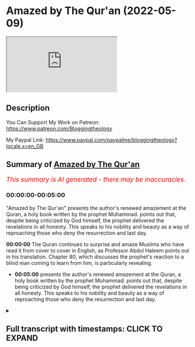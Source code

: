# Amazed by The Qur'an (2022-05-09)

<iframe loading='lazy' allow='autoplay' src='https://www.youtube.com/embed/FVRTmCbVJYE'></iframe>

## Description

You Can Support My Work on Patreon:
<https://www.patreon.com/Bloggingtheology>

My Paypal Link:
<https://www.paypal.com/paypalme/bloggingtheology?locale.x=en_GB>

## Summary of [Amazed by The Qur'an](https://www.youtube.com/watch?v=FVRTmCbVJYE)

*<span style="color:red; font-size:125%">This summary is AI generated - there may be inaccuracies</span>. [](/)*

### <a onclick="modifyYTiframeseektime('0')">00:00:00-00:05:00</a>

 "Amazed by The Qur'an" presents the author's renewed amazement at the Quran, a holy book written by the prophet Muhammad. points out that, despite being criticized by God himself, the prophet delivered the revelations in all honesty. This speaks to his nobility and beauty as a way of reproaching those who deny the resurrection and last day.

**<a onclick="modifyYTiframeseektime('0')">00:00:00</a>** The Quran continues to surprise and amaze Muslims who have read it from cover to cover in English, as Professor Abdul Haleem points out in his translation. Chapter 80, which discusses the prophet's reaction to a blind man coming to learn from him, is particularly revealing.

* **<a onclick="modifyYTiframeseektime('300')">00:05:00</a>** presents the author's renewed amazement at the Quran, a holy book written by the prophet Muhammad. points out that, despite being criticized by God himself, the prophet delivered the revelations in all honesty. This speaks to his nobility and beauty as a way of reproaching those who deny the resurrection and last day.

<details><summary><h2>Full transcript with timestamps: CLICK TO EXPAND</h2></summary>

<a onclick="modifyYTiframeseektime('3')">0:00:03</a> The Quran continues to surprise me even though
I've read it from cover to cover in English
<a onclick="modifyYTiframeseektime('8')">0:00:08</a> at least, I just came across a couple
of verses today I just wanted to share
<a onclick="modifyYTiframeseektime('12')">0:00:12</a> uh with you which surprised me even though I've
read them before and by the way I was reading
<a onclick="modifyYTiframeseektime('17')">0:00:17</a> this book called classical Islamic theology it's
a Cambridge companion it's an academic work I'm
<a onclick="modifyYTiframeseektime('23')">0:00:23</a> reading it through um just to educate myself and
the first chapter is called Quran and Hadith by
<a onclick="modifyYTiframeseektime('30')">0:00:30</a> professor Abdul Haleem, he's a very distinguished
professor at SOAS at the University of London
<a onclick="modifyYTiframeseektime('36')">0:00:36</a> and he's a brilliant translator of the Quran
and his celebrated translation of the Quran
<a onclick="modifyYTiframeseektime('42')">0:00:42</a> into English this is it here the Quran a
new translation by professor Abdul Haleem
<a onclick="modifyYTiframeseektime('47')">0:00:47</a> published by Oxford university press which is
the gold standard I'm told in academic courses
<a onclick="modifyYTiframeseektime('54')">0:00:54</a> at universities on the Quran at least when
people refer to the English of course anyway
<a onclick="modifyYTiframeseektime('59')">0:00:59</a> the point of this is I was reading this chapter
very familiar actually to be honest with its
<a onclick="modifyYTiframeseektime('64')">0:01:04</a> themes but I want to just refresh myself again and
then it says things which are beautifully put says
<a onclick="modifyYTiframeseektime('71')">0:01:11</a> the Quran describes itself as a scripture which
God sent down to his prophet and this expression
<a onclick="modifyYTiframeseektime('78')">0:01:18</a> sent down in its various derivations is
used in the Quran well over 200 times
<a onclick="modifyYTiframeseektime('84')">0:01:24</a> in Arabic this locution conveys immediately and
implicitly the principle that the origin of the
<a onclick="modifyYTiframeseektime('92')">0:01:32</a> book is heavenly and that the and that
Muhammad is no more than its receptacle
<a onclick="modifyYTiframeseektime('99')">0:01:39</a> God is the one who speaks in the book Muhammad is
addressed as o prophet o messenger do do do not do
<a onclick="modifyYTiframeseektime('110')">0:01:50</a> they ask you say this last command
appearing more than 300 times
<a onclick="modifyYTiframeseektime('117')">0:01:57</a> sometimes the prophet is reproached and then it
gives two verses uh 9 43 and 80 verses 1 to 11.
<a onclick="modifyYTiframeseektime('125')">0:02:05</a> now I looked up these passages having written
them before and I thought yeah I just looked
<a onclick="modifyYTiframeseektime('129')">0:02:09</a> them up you know and I was just stunned again to
read Surah 80 again I wanted to share it with you
<a onclick="modifyYTiframeseektime('137')">0:02:17</a> because I thought it was very revealing not only
about the Quran but also its relationship with the
<a onclick="modifyYTiframeseektime('143')">0:02:23</a> prophet to the prophet himself and Abdul Haleem
in his translation has a little paragraph before
<a onclick="modifyYTiframeseektime('151')">0:02:31</a> his translation introducing the chapter very
helpful concise to the point and he says
<a onclick="modifyYTiframeseektime('158')">0:02:38</a> a Meccan Surah so is revealed in the first stage
of the prophet's career rather than later on in
<a onclick="modifyYTiframeseektime('164')">0:02:44</a> Medina while the prophet was speaking to some
disbelieving notables hoping to convert them
<a onclick="modifyYTiframeseektime('171')">0:02:51</a> a blind Muslim man came up to learn from
him but in his eagerness to attract the
<a onclick="modifyYTiframeseektime('179')">0:02:59</a> disbelievers to Islam the prophet frowned at him
and that's the title in English of this chapter
<a onclick="modifyYTiframeseektime('186')">0:03:06</a> he frowned this is chapter 80 of the Quran he
frowned the prophet is then reproached and told
<a onclick="modifyYTiframeseektime('194')">0:03:14</a> not to concern himself with the disbelievers the
prophet himself is reproached by God in the Quran
<a onclick="modifyYTiframeseektime('202')">0:03:22</a> in the second paragraph which I'll also read
in a second there is a condemnation of man's
<a onclick="modifyYTiframeseektime('208')">0:03:28</a> ingratitude this is the human race in general
man becomes self-satisfied and forgets his
<a onclick="modifyYTiframeseektime('214')">0:03:34</a> origin and his final return to God excuse
me so I'm going to read um read this chapter
<a onclick="modifyYTiframeseektime('221')">0:03:41</a> uh mainly for the first section where there's a
lesson to that to the prophet here so it begins
<a onclick="modifyYTiframeseektime('228')">0:03:48</a> in an English translation in the name of
God the most compassionate most merciful he
<a onclick="modifyYTiframeseektime('236')">0:03:56</a> frowned and turned his attention away simply
because the blind man came to him interrupting
<a onclick="modifyYTiframeseektime('245')">0:04:05</a> you never know oh prophet perhaps he
may be purified or he may be mindful
<a onclick="modifyYTiframeseektime('252')">0:04:12</a> benefiting from the reminder as for the one who is
indifferent you gave him your undivided attention
<a onclick="modifyYTiframeseektime('261')">0:04:21</a> even though you are not to blame if he would
not be purified as for the one who came
<a onclick="modifyYTiframeseektime('268')">0:04:28</a> to you eager to learn being in awe of God you
were inattentive to him but no this revelation
<a onclick="modifyYTiframeseektime('278')">0:04:38</a> is truly a reminder let's so let whoever
wills be mindful of it it is written on pages
<a onclick="modifyYTiframeseektime('287')">0:04:47</a> held in honor highly esteemed purified by the
hands of angel scribes honorable and virtuous
<a onclick="modifyYTiframeseektime('299')">0:04:59</a> this extraordinary passage this passage and
there are others as I mentioned critical
<a onclick="modifyYTiframeseektime('303')">0:05:03</a> of some things the prophet did proves that the
prophet delivered the revelations in all honesty
<a onclick="modifyYTiframeseektime('311')">0:05:11</a> even when his own self was uh being criticized
it seems by God himself so that this speaks of
<a onclick="modifyYTiframeseektime('319')">0:05:19</a> a very I think a very noble and beautiful way that
God reproaches the prophet in a quiet gentle way I
<a onclick="modifyYTiframeseektime('326')">0:05:26</a> think for being inattentive it seems and then in
the second part of this surah surah 80 he frowned
<a onclick="modifyYTiframeseektime('334')">0:05:34</a> we read a reminder to those people mankind who
deny the resurrection and the last day and these
<a onclick="modifyYTiframeseektime('343')">0:05:43</a> are very powerful powerful words condemned are
disbelieving humans how ungrateful they are
<a onclick="modifyYTiframeseektime('351')">0:05:51</a> to God from what substance did he create them
he created them from a sperm drop and ordained
<a onclick="modifyYTiframeseektime('359')">0:05:59</a> their development then he makes the way easy
for them then causes them to die and be buried
<a onclick="modifyYTiframeseektime('367')">0:06:07</a> then when he wills he will resurrect them but no
they have failed to comply with what he ordered
<a onclick="modifyYTiframeseektime('374')">0:06:14</a> let people then consider their food how we pour
down rain in abundance and how meticulously
<a onclick="modifyYTiframeseektime('381')">0:06:21</a> split the earth open for sprouts causing grains
to grow in it as well as grapes and greens and
<a onclick="modifyYTiframeseektime('388')">0:06:28</a> olives and palm trees and dense orchards and fruit
and fodder all as a means of sustenance for you
<a onclick="modifyYTiframeseektime('396')">0:06:36</a> and your animals then when the overwhelming
the deafening blast is the the last day
<a onclick="modifyYTiframeseektime('405')">0:06:45</a> comes to pass on that day every person will
flee from their own siblings and even their
<a onclick="modifyYTiframeseektime('412')">0:06:52</a> mother and father and even their spouse
and children for then everyone will have
<a onclick="modifyYTiframeseektime('419')">0:06:59</a> enough concern of their own on that day some
faces will be bright laughing and rejoicing
<a onclick="modifyYTiframeseektime('428')">0:07:08</a> while other faces will be dusty cast in gloom
those are the disbelievers the wicked ones  
<a onclick="modifyYTiframeseektime('438')">0:07:18</a> so it's extraordinary uh chapters as I say
uh it really brings home the sense of uh
<a onclick="modifyYTiframeseektime('444')">0:07:24</a> how the prophet uh delivered the revelations that
he received with complete honesty even when God
<a onclick="modifyYTiframeseektime('451')">0:07:31</a> is addressing him and in a sense criticizing
him and there's several passages like this in
<a onclick="modifyYTiframeseektime('457')">0:07:37</a> the Quran what a remarkable book how honest it is
and uh anyway I just wanted to share with you my
<a onclick="modifyYTiframeseektime('463')">0:07:43</a> renewed amazement at the Quran when I
read it again and again, till next time.  

</details>
